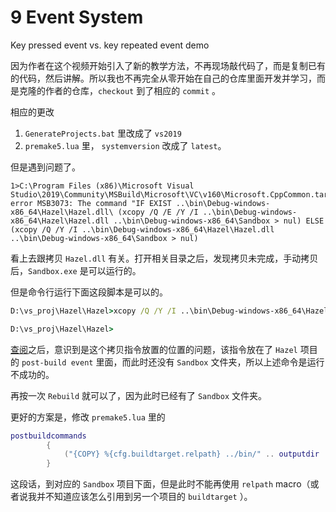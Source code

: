 # 9 Event System

Key pressed event vs. key repeated event demo

因为作者在这个视频开始引入了新的教学方法，不再现场敲代码了，而是复制已有的代码，然后讲解。所以我也不再完全从零开始在自己的仓库里面开发并学习，而是克隆的作者的仓库，`checkout` 到了相应的 `commit` 。

相应的更改

1. `GenerateProjects.bat` 里改成了 `vs2019`
2. `premake5.lua` 里， `systemversion` 改成了 `latest`。

但是遇到问题了。

```
1>C:\Program Files (x86)\Microsoft Visual Studio\2019\Community\MSBuild\Microsoft\VC\v160\Microsoft.CppCommon.targets(155,5): error MSB3073: The command "IF EXIST ..\bin\Debug-windows-x86_64\Hazel\Hazel.dll\ (xcopy /Q /E /Y /I ..\bin\Debug-windows-x86_64\Hazel\Hazel.dll ..\bin\Debug-windows-x86_64\Sandbox > nul) ELSE (xcopy /Q /Y /I ..\bin\Debug-windows-x86_64\Hazel\Hazel.dll ..\bin\Debug-windows-x86_64\Sandbox > nul)
```

看上去跟拷贝 `Hazel.dll` 有关。打开相关目录之后，发现拷贝未完成，手动拷贝后，`Sandbox.exe` 是可以运行的。

但是命令行运行下面这段脚本是可以的。
```bat
D:\vs_proj\Hazel\Hazel>xcopy /Q /Y /I ..\bin\Debug-windows-x86_64\Hazel\Hazel.dll ..\bin\Debug-windows-x86_64\Sandbox > nul

D:\vs_proj\Hazel\Hazel>
```

[查阅](https://stackoverflow.com/questions/17075279/how-do-i-fix-msb3073-error-in-my-post-build-event)之后，意识到是这个拷贝指令放置的位置的问题，该指令放在了 `Hazel` 项目的 `post-build event` 里面，而此时还没有 `Sandbox` 文件夹，所以上述命令是运行不成功的。

再按一次 `Rebuild` 就可以了，因为此时已经有了 `Sandbox` 文件夹。

更好的方案是，修改 `premake5.lua` 里的

```lua
postbuildcommands
		{
			("{COPY} %{cfg.buildtarget.relpath} ../bin/" .. outputdir .. "/Sandbox")
		}
```

这段话，到对应的 `Sandbox` 项目下面，但是此时不能再使用 `relpath` macro（或者说我并不知道应该怎么引用到另一个项目的 `buildtarget` ）。

